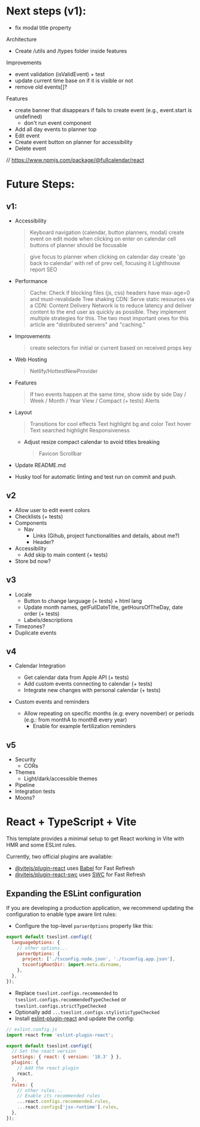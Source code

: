 # Next steps (v1):

- fix modal title property

Architecture

- Create /utils and /types folder inside features

Improvements

- event validation (isValidEvent) + test
- update current time base on if it is visible or not
- remove old events[]?

Features

- create banner that disappears if fails to create event (e.g., event.start is undefined)
  - don't run event component
- Add all day events to planner top
- Edit event
- Create event button on planner for accessibility
- Delete event

// https://www.npmjs.com/package/@fullcalendar/react

# Future Steps:

## v1:

- Accessibility

  > Keyboard navigation (calendar, button planners, modal)
  > create event on edit mode when clicking on enter on calendar cell
  > buttons of planner should be focusable

  > give focus to planner when clicking on calendar day
  > create 'go back to calendar' with ref of prev cell, focusing it
  > Lighthouse report
  > SEO

- Performance

  > Cache: Check if blocking files (js, css) headers have max-age=0 and must-revalidade
  > Tree shaking
  > CDN: Serve static resources via a CDN:
  > Content Delivery Network is to reduce latency and deliver content to the end user as quickly as possible. They implement multiple strategies for this. The two most important ones for this article are "distributed servers" and "caching."

- Improvements

  > create selectors for initial or current based on received props key

- Web Hosting

  > Netlify/HottestNewProvider

- Features

  > If two events happen at the same time, show side by side
  > Day / Week / Month / Year View / Compact (+ tests)
  > Alerts

- Layout

  > Transitions for cool effects
  > Text highlight bg and color
  > Text hover
  > Text searched highlight
  > Responsiveness

  - Adjust resize compact calendar to avoid titles breaking
    > Favicon
    > Scrollbar

- Update README.md
- Husky tool for automatic linting and test run on commit and push.

## v2

- Allow user to edit event colors
- Checklists (+ tests)
- Components
  - Nav
    - Links (Gihub, project functionalities and details, about me?)
    - Header?
- Accessibility
  - Add skip to main content (+ tests)
- Store bd now?

## v3

- Locale
  - Button to change language (+ tests) + html lang
  - Update month names, getFullDateTitle, getHoursOfTheDay, date order (+ tests)
  - Labels/descriptions
- Timezones?
- Duplicate events

## v4

- Calendar Integration

  - Get calendar data from Apple API (+ tests)
  - Add custom events connecting to calendar (+ tests)
  - Integrate new changes with personal calendar (+ tests)

- Custom events and reminders
  - Allow repeating on specific months (e.g: every november) or periods (e.g.: from monthA to monthB every year)
    - Enable for example fertilization reminders

## v5

- Security
  - CORs
- Themes
  - Light/dark/accessible themes
- Pipeline
- Integration tests
- Moons?

# React + TypeScript + Vite

This template provides a minimal setup to get React working in Vite with HMR and some ESLint rules.

Currently, two official plugins are available:

- [@vitejs/plugin-react](https://github.com/vitejs/vite-plugin-react/blob/main/packages/plugin-react/README.md) uses [Babel](https://babeljs.io/) for Fast Refresh
- [@vitejs/plugin-react-swc](https://github.com/vitejs/vite-plugin-react-swc) uses [SWC](https://swc.rs/) for Fast Refresh

## Expanding the ESLint configuration

If you are developing a production application, we recommend updating the configuration to enable type aware lint rules:

- Configure the top-level `parserOptions` property like this:

```js
export default tseslint.config({
  languageOptions: {
    // other options...
    parserOptions: {
      project: ['./tsconfig.node.json', './tsconfig.app.json'],
      tsconfigRootDir: import.meta.dirname,
    },
  },
});
```

- Replace `tseslint.configs.recommended` to `tseslint.configs.recommendedTypeChecked` or `tseslint.configs.strictTypeChecked`
- Optionally add `...tseslint.configs.stylisticTypeChecked`
- Install [eslint-plugin-react](https://github.com/jsx-eslint/eslint-plugin-react) and update the config:

```js
// eslint.config.js
import react from 'eslint-plugin-react';

export default tseslint.config({
  // Set the react version
  settings: { react: { version: '18.3' } },
  plugins: {
    // Add the react plugin
    react,
  },
  rules: {
    // other rules...
    // Enable its recommended rules
    ...react.configs.recommended.rules,
    ...react.configs['jsx-runtime'].rules,
  },
});
```
